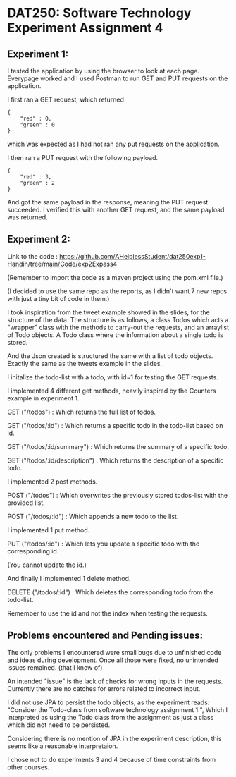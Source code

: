 # DAT250: Software Technology Experiment Assignment 4

## Experiment 1:

I tested the application by using the browser to look at each page. Everypage worked and I used
Postman to run GET and PUT requests on the application. 

I first ran a GET request, which returned 

```
{
	"red" : 0,
	"green" : 0
}
```

which was expected as I had not ran any put requests on the application.

I then ran a PUT request with the following payload.

```
{
	"red" : 3,
	"green" : 2
}
```

And got the same payload in the response, meaning the PUT request succeeded.
I verified this with another GET request, and the same payload was returned.

## Experiment 2:

Link to the code : https://github.com/AHelplessStudent/dat250exp1-Handin/tree/main/Code/exp2Expass4

(Remember to import the code as a maven project using the pom.xml file.)

(I decided to use the same repo as the reports, as I didn't want 7 new repos with just a tiny bit of code in them.)


I took inspiration from the tweet example showed in the slides, for the structure of the data. 
The structure is as follows, a class Todos which acts a "wrapper" class with the methods to carry-out the requests, and an arraylist of Todo objects. A Todo class where the information about a single todo is stored. 

And the Json created is structured the same with a list of todo objects. Exactly the same as the tweets example in the slides.

I initalize the todo-list with a todo, with id=1 for testing the GET requests.

I implemented 4 different get methods, heavily inspired by the Counters example in experiment 1.

GET ("/todos") : Which returns the full list of todos.

GET ("/todos/:id") : Which returns a specific todo in the todo-list based on id. 

GET ("/todos/:id/summary") : Which returns the summary of a specific todo.

GET ("/todos/:id/description") : Which returns the description of a specific todo.

I implemented 2 post methods.

POST ("/todos") : Which overwrites the previously stored todos-list with the provided list.

POST ("/todos/:id") : Which appends a new todo to the list.

I implemented 1 put method.

PUT ("/todos/:id") : Which lets you update a specific todo with the corresponding id.

(You cannot update the id.)

And finally I implemented 1 delete method.

DELETE ("/todos/:id") : Which deletes the corresponding todo from the todo-list.

Remember to use the id and not the index when testing the requests.

## Problems encountered and Pending issues:

The only problems I encountered were small bugs due to unfinished code and ideas during development. Once all those were fixed, no unintended issues remained. (that I know of)

An intended "issue" is the lack of checks for wrong inputs in the requests. Currently there are no catches for errors related to incorrect input.

I did not use JPA to persist the todo objects, as the experiment reads: "Consider the Todo-class from software technology assignment 1:", Which I interpreted as using the Todo class from the assignment as just a class which did not need to be persisted. 

Considering there is no mention of JPA in the experiment description, this seems like a reasonable interpretaion.

I chose not to do experiments 3 and 4 because of time constraints from other courses.


